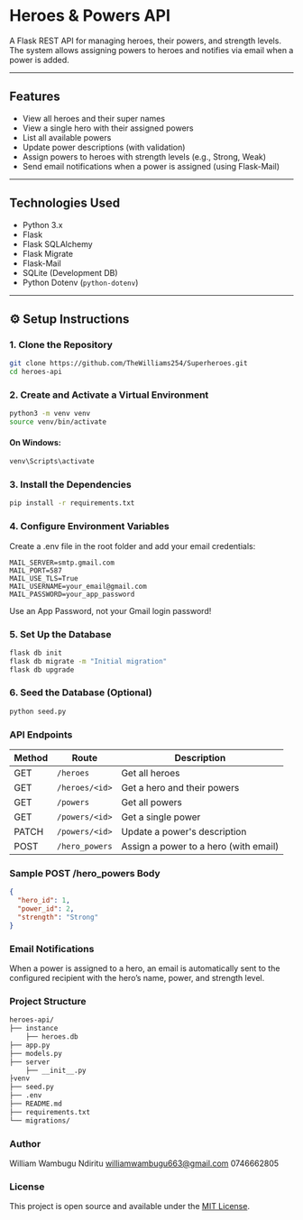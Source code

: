 #  Heroes & Powers API

A Flask REST API for managing heroes, their powers, and strength levels. The system allows assigning powers to heroes and notifies via email when a power is added.

---

## Features

- View all heroes and their super names
- View a single hero with their assigned powers
- List all available powers
- Update power descriptions (with validation)
- Assign powers to heroes with strength levels (e.g., Strong, Weak)
- Send email notifications when a power is assigned (using Flask-Mail)

---

## Technologies Used

- Python 3.x
- Flask
- Flask SQLAlchemy
- Flask Migrate
- Flask-Mail
- SQLite (Development DB)
- Python Dotenv (`python-dotenv`)

---

## ⚙️ Setup Instructions

### 1. Clone the Repository

```bash
git clone https://github.com/TheWilliams254/Superheroes.git
cd heroes-api
```
### 2. Create and Activate a Virtual Environment
```bash
python3 -m venv venv
source venv/bin/activate  
```
#### On Windows: 
```bash
venv\Scripts\activate
```
### 3. Install the Dependencies
```bash
pip install -r requirements.txt
```
### 4. Configure Environment Variables
Create a .env file in the root folder and add your email credentials:

```env
MAIL_SERVER=smtp.gmail.com
MAIL_PORT=587
MAIL_USE_TLS=True
MAIL_USERNAME=your_email@gmail.com
MAIL_PASSWORD=your_app_password
```
 Use an App Password, not your Gmail login password!

### 5. Set Up the Database
```bash
flask db init
flask db migrate -m "Initial migration"
flask db upgrade
```
### 6. Seed the Database (Optional)
```bash
python seed.py
```
### API Endpoints
| Method | Route             | Description                           |
|--------|-------------------|---------------------------------------|
| GET    | `/heroes`         | Get all heroes                        |
| GET    | `/heroes/<id>`    | Get a hero and their powers           |
| GET    | `/powers`         | Get all powers                        |
| GET    | `/powers/<id>`    | Get a single power                    |
| PATCH  | `/powers/<id>`    | Update a power's description          |
| POST   | `/hero_powers`    | Assign a power to a hero (with email) |


### Sample POST /hero_powers Body
```json
{
  "hero_id": 1,
  "power_id": 2,
  "strength": "Strong"
}
```
### Email Notifications
When a power is assigned to a hero, an email is automatically sent to the configured recipient with the hero’s name, power, and strength level.

### Project Structure
```bash
heroes-api/
├── instance
    ├── heroes.db
├── app.py
├── models.py
├── server
    ├── __init__.py
├venv
├── seed.py
├── .env
├── README.md
├── requirements.txt
└── migrations/
```
### Author
William Wambugu Ndiritu
williamwambugu663@gmail.com
0746662805

### License
This project is open source and available under the [MIT License](LICENSE).